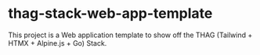 # thag-stack-web-app-template
This project is a Web application template to show off the THAG (Tailwind + HTMX + Alpine.js + Go) Stack.
